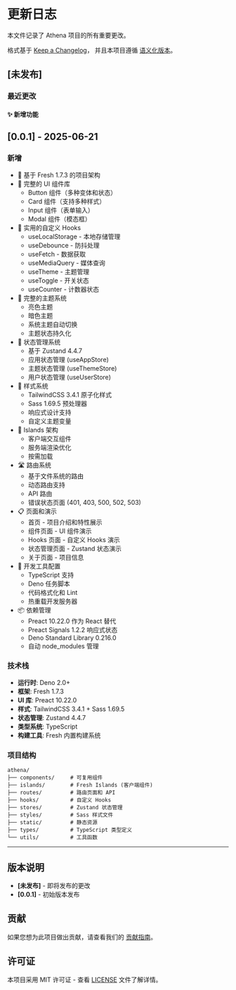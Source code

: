 # 更新日志

本文件记录了 Athena 项目的所有重要更改。

格式基于 [Keep a Changelog](https://keepachangelog.com/zh-CN/1.0.0/)，
并且本项目遵循 [语义化版本](https://semver.org/lang/zh-CN/)。

## [未发布]

### 最近更改


#### ✨ 新增功能



## [0.0.1] - 2025-06-21

### 新增

- 🚀 基于 Fresh 1.7.3 的项目架构
- 🎨 完整的 UI 组件库
  - Button 组件（多种变体和状态）
  - Card 组件（支持多种样式）
  - Input 组件（表单输入）
  - Modal 组件（模态框）
- 🔧 实用的自定义 Hooks
  - useLocalStorage - 本地存储管理
  - useDebounce - 防抖处理
  - useFetch - 数据获取
  - useMediaQuery - 媒体查询
  - useTheme - 主题管理
  - useToggle - 开关状态
  - useCounter - 计数器状态
- 🌙 完整的主题系统
  - 亮色主题
  - 暗色主题
  - 系统主题自动切换
  - 主题状态持久化
- 💾 状态管理系统
  - 基于 Zustand 4.4.7
  - 应用状态管理 (useAppStore)
  - 主题状态管理 (useThemeStore)
  - 用户状态管理 (useUserStore)
- 🎨 样式系统
  - TailwindCSS 3.4.1 原子化样式
  - Sass 1.69.5 预处理器
  - 响应式设计支持
  - 自定义主题变量
- 📱 Islands 架构
  - 客户端交互组件
  - 服务端渲染优化
  - 按需加载
- 🛣️ 路由系统
  - 基于文件系统的路由
  - 动态路由支持
  - API 路由
  - 错误状态页面 (401, 403, 500, 502, 503)
- 📋 页面和演示
  - 首页 - 项目介绍和特性展示
  - 组件页面 - UI 组件演示
  - Hooks 页面 - 自定义 Hooks 演示
  - 状态管理页面 - Zustand 状态演示
  - 关于页面 - 项目信息
- 🔧 开发工具配置
  - TypeScript 支持
  - Deno 任务脚本
  - 代码格式化和 Lint
  - 热重载开发服务器
- 📦 依赖管理
  - Preact 10.22.0 作为 React 替代
  - Preact Signals 1.2.2 响应式状态
  - Deno Standard Library 0.216.0
  - 自动 node_modules 管理

### 技术栈

- **运行时**: Deno 2.0+
- **框架**: Fresh 1.7.3
- **UI 库**: Preact 10.22.0
- **样式**: TailwindCSS 3.4.1 + Sass 1.69.5
- **状态管理**: Zustand 4.4.7
- **类型系统**: TypeScript
- **构建工具**: Fresh 内置构建系统

### 项目结构

```
athena/
├── components/     # 可复用组件
├── islands/        # Fresh Islands (客户端组件)
├── routes/         # 路由页面和 API
├── hooks/          # 自定义 Hooks
├── stores/         # Zustand 状态管理
├── styles/         # Sass 样式文件
├── static/         # 静态资源
├── types/          # TypeScript 类型定义
└── utils/          # 工具函数
```

---

## 版本说明

- **[未发布]** - 即将发布的更改
- **[0.0.1]** - 初始版本发布

## 贡献

如果您想为此项目做出贡献，请查看我们的 [贡献指南](CONTRIBUTING.md)。

## 许可证

本项目采用 MIT 许可证 - 查看 [LICENSE](LICENSE) 文件了解详情。
